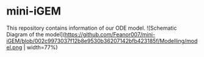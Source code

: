# mini-iGEM
This repository contains information of our ODE model.
![Schematic Diagram of the model](https://github.com/Feanor007/mini-iGEM/blob/002c9973037f12b8e9530b36207142bfb423185f/Modelling/model.png | width=77%)
